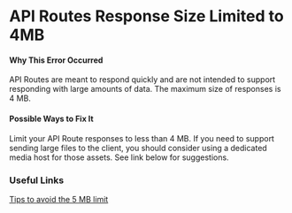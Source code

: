 # API Routes Response Size Limited to 4MB

#### Why This Error Occurred

API Routes are meant to respond quickly and are not intended to support responding with large amounts of data. The maximum size of responses is 4 MB.

#### Possible Ways to Fix It

Limit your API Route responses to less than 4 MB. If you need to support sending large files to the client, you should consider using a dedicated media host for those assets. See link below for suggestions.

### Useful Links

[Tips to avoid the 5 MB limit](https://vercel.com/support/articles/how-to-bypass-vercel-5mb-body-size-limit-serverless-functions)
